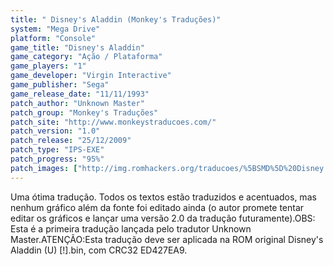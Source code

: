 ```yaml
---
title: " Disney's Aladdin (Monkey's Traduções)"
system: "Mega Drive"
platform: "Console"
game_title: "Disney's Aladdin"
game_category: "Ação / Plataforma"
game_players: "1"
game_developer: "Virgin Interactive"
game_publisher: "Sega"
game_release_date: "11/11/1993"
patch_author: "Unknown Master"
patch_group: "Monkey's Traduções"
patch_site: "http://www.monkeystraducoes.com/"
patch_version: "1.0"
patch_release: "25/12/2009"
patch_type: "IPS-EXE"
patch_progress: "95%"
patch_images: ["http://img.romhackers.org/traducoes/%5BSMD%5D%20Disney's%20Aladdin%20-%20Monkey's%20Tradu%C3%A7%C3%B5es%20-%201.png","http://img.romhackers.org/traducoes/%5BSMD%5D%20Disney's%20Aladdin%20-%20Monkey's%20Tradu%C3%A7%C3%B5es%20-%202.png","http://img.romhackers.org/traducoes/%5BSMD%5D%20Disney's%20Aladdin%20-%20Monkey's%20Tradu%C3%A7%C3%B5es%20-%203.png"]
---
```

Uma ótima tradução. Todos os textos estão traduzidos e acentuados, mas nenhum gráfico além da fonte foi editado ainda (o autor promete tentar editar os gráficos e lançar uma versão 2.0 da tradução futuramente).OBS: Esta é a primeira tradução lançada pelo tradutor Unknown Master.ATENÇÃO:Esta tradução deve ser aplicada na ROM original Disney's Aladdin (U) [!].bin, com CRC32 ED427EA9.
